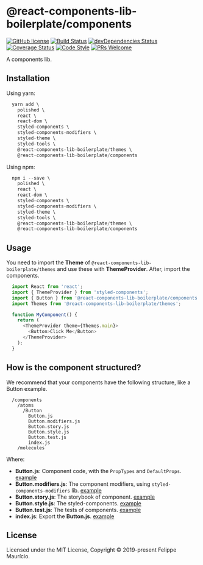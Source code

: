 # @react-components-lib-boilerplate/components
[![GitHub license](https://img.shields.io/badge/license-MIT-blue.svg)](https://github.com/felippemauricio/react-components-lib-boilerplate/blob/master/LICENSE.md)
[![Build Status](https://travis-ci.org/felippemauricio/promise-fn-retry.svg?branch=master)](https://travis-ci.org/felippemauricio/promise-fn-retry)
[![devDependencies Status](https://david-dm.org/felippemauricio/react-components-lib-boilerplate/tree/master/packages/components/dev-status.svg)](https://david-dm.org/felippemauricio/react-components-lib-boilerplate/tree/master/packages/components?type=dev)
[![Coverage Status](https://coveralls.io/repos/github/felippemauricio/promise-fn-retry/badge.svg?branch=master)](https://coveralls.io/github/felippemauricio/promise-fn-retry?branch=master)
[![Code Style](https://badgen.net/badge/code%20style/airbnb/fd5c63)](https://github.com/airbnb/javascript)
[![PRs Welcome](https://img.shields.io/badge/PRs-welcome-brightgreen.svg)](https://github.com/felippemauricio/react-components-lib-boilerplate/pulls)

A components lib.

## Installation

Using yarn:
```js
  yarn add \
    polished \
    react \
    react-dom \
    styled-components \
    styled-components-modifiers \
    styled-theme \
    styled-tools \
    @react-components-lib-boilerplate/themes \
    @react-components-lib-boilerplate/components
```

Using npm:
```js
  npm i --save \
    polished \
    react \
    react-dom \
    styled-components \
    styled-components-modifiers \
    styled-theme \
    styled-tools \
    @react-components-lib-boilerplate/themes \
    @react-components-lib-boilerplate/components
```

## Usage

You need to import the **Theme** of `@react-components-lib-boilerplate/themes` and use these with **ThemeProvider**. After, import the components.

```js
  import React from 'react';
  import { ThemeProvider } from 'styled-components';
  import { Button } from '@react-components-lib-boilerplate/components';
  import Themes from '@react-components-lib-boilerplate/themes';

  function MyComponent() {
    return (
      <ThemeProvider theme={Themes.main}>
        <Button>Click Me</Button>
      </ThemeProvider>
    );
  }
```

## How is the component structured?

We recommend that your components have the following structure, like a Button example.

```
  /components
    /atoms
      /Button
        Button.js
        Button.modifiers.js
        Button.story.js
        Button.style.js
        Button.test.js
        index.js
    /molecules
```

Where:
- **Button.js**: Component code, with the `PropTypes` and `DefaultProps`. [example](https://github.com/felippemauricio/react-components-lib-boilerplate/blob/master/packages/components/src/atoms/Button/Button.js)
- **Button.modifiers.js**: The component modifiers, using `styled-components-modifiers` lib. [example](https://github.com/felippemauricio/react-components-lib-boilerplate/blob/master/packages/components/src/atoms/Button/Button.modifiers.js)
- **Button.story.js**: The storybook of component. [example](https://github.com/felippemauricio/react-components-lib-boilerplate/blob/master/packages/components/src/atoms/Button/Button.story.js)
- **Button.style.js**: The styled-components. [example](https://github.com/felippemauricio/react-components-lib-boilerplate/blob/master/packages/components/src/atoms/Button/Button.style.js)
- **Button.test.js**: The tests of components. [example](https://github.com/felippemauricio/react-components-lib-boilerplate/blob/master/packages/components/src/atoms/Button/Button.test.js)
- **index.js**: Export the **Button.js**. [example](https://github.com/felippemauricio/react-components-lib-boilerplate/blob/master/packages/components/src/atoms/Button/index.js)

## License

Licensed under the MIT License, Copyright © 2019-present Felippe Maurício.
